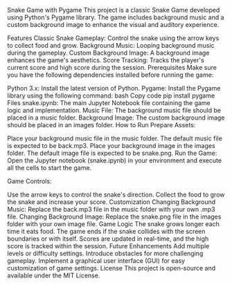 Snake Game with Pygame
This project is a classic Snake Game developed using Python's Pygame library. The game includes background music and a custom background image to enhance the visual and auditory experience.

Features
Classic Snake Gameplay: Control the snake using the arrow keys to collect food and grow.
Background Music: Looping background music during the gameplay.
Custom Background Image: A background image enhances the game's aesthetics.
Score Tracking: Tracks the player's current score and high score during the session.
Prerequisites
Make sure you have the following dependencies installed before running the game:

Python 3.x: Install the latest version of Python.
Pygame: Install the Pygame library using the following command:
bash
Copy code
pip install pygame
Files
snake.ipynb: The main Jupyter Notebook file containing the game logic and implementation.
Music File: The background music file should be placed in a music folder.
Background Image: The custom background image should be placed in an images folder.
How to Run
Prepare Assets:

Place your background music file in the music folder. The default music file is expected to be back.mp3.
Place your background image in the images folder. The default image file is expected to be snake.png.
Run the Game: Open the Jupyter notebook (snake.ipynb) in your environment and execute all the cells to start the game.

Game Controls:

Use the arrow keys to control the snake's direction.
Collect the food to grow the snake and increase your score.
Customization
Changing Background Music: Replace the back.mp3 file in the music folder with your own .mp3 file.
Changing Background Image: Replace the snake.png file in the images folder with your own image file.
Game Logic
The snake grows longer each time it eats food.
The game ends if the snake collides with the screen boundaries or with itself.
Scores are updated in real-time, and the high score is tracked within the session.
Future Enhancements
Add multiple levels or difficulty settings.
Introduce obstacles for more challenging gameplay.
Implement a graphical user interface (GUI) for easy customization of game settings.
License
This project is open-source and available under the MIT License.
